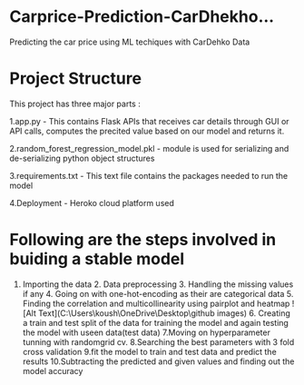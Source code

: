 # Carprice-Prediction-CarDhekho...
Predicting the car price using ML techiques with CarDehko Data
# Project Structure

This project has three major parts :

1.app.py - This contains Flask APIs that receives car details through GUI or API calls, computes the precited value based on our model and returns it.

2.random_forest_regression_model.pkl - module is used for serializing and de-serializing python object structures 

3.requirements.txt - This text file contains the packages needed to run the model 

4.Deployment - Heroko cloud platform used 
    
 # Following are the steps involved in buiding a stable model 
  
  1. Importing the data
    2. Data preprocessing 
    3. Handling the missing values if any 
    4. Going on with one-hot-encoding as their are categorical data 
    5. Finding the correlation and multicollinearity using pairplot and heatmap
      ![Alt Text](C:\Users\koush\OneDrive\Desktop\github images)
    6. Creating a train and test split of the data for training the model and again testing the model with useen data(test data)
    7.Moving on hyperparameter tunning with randomgrid cv.
    8.Searching the best parameters with 3 fold cross validation
    9.fit the model to train and test data and predict the results 
    10.Subtracting the predicted and given values and finding out the model accuracy 

